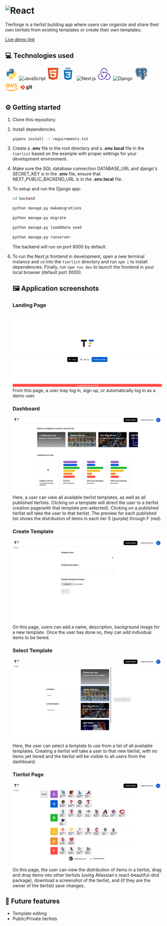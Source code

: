 # <img src="https://tierforge.s3.us-west-1.amazonaws.com/TierForgeLogo.svg" title="React" alt="React" height="60"/>
Tierforge is a tierlist building app where users can organize and share their own tierlists from existing templates or create their own templates. 

[Live demo link](https://tierforge.onrender.com/)

## 💻 Technologies used
<div>
   <img src="https://github.com/devicons/devicon/blob/master/icons/python/python-original.svg" title="Python" alt="Python" width="40" height="40">
   <img src="https://upload.wikimedia.org/wikipedia/commons/thumb/4/4c/Typescript_logo_2020.svg/1200px-Typescript_logo_2020.svg.png" alt="JavaScript" width="40" height="40">
   <img src="https://github.com/devicons/devicon/blob/master/icons/html5/html5-original.svg" title="HTML5" alt="HTML" width="40" height="40"/>&nbsp;
   <img src="https://github.com/devicons/devicon/blob/master/icons/css3/css3-plain-wordmark.svg"  title="CSS3" alt="CSS" width="40" height="40"/>&nbsp;
   <img src="https://upload.wikimedia.org/wikipedia/commons/thumb/8/8e/Nextjs-logo.svg/2560px-Nextjs-logo.svg.png" title="Next.js" alt="Next.js" height="30"/>&nbsp;
   <img src="https://github.com/devicons/devicon/blob/master/icons/redux/redux-original.svg" title="Redux" alt="Redux " width="40" height="40"/>&nbsp;
   <img src="https://static.djangoproject.com/img/logos/django-logo-positive.png" title="Django" alt="Django" height="30"/>&nbsp;
   <img src="https://github.com/devicons/devicon/blob/master/icons/postgresql/postgresql-original.svg" title="PostgreSQL" alt="PostgreSQL " width="40" height="40"/>&nbsp;
   <img src="https://github.com/devicons/devicon/blob/master/icons/amazonwebservices/amazonwebservices-plain-wordmark.svg" title="AWS" alt="AWS" width="40" height="40"/>&nbsp;
   <img src="https://github.com/devicons/devicon/blob/master/icons/git/git-original-wordmark.svg" title="Git" alt="Git" width="40" height="40"/>
</div>

## ⚙️ Getting started

1. Clone this repository.

2. Install dependencies.

   ```bash
   pipenv install -r requirements.txt
   ```

3. Create a __.env__ file in the root directory and a __.env.local__ file in the ```tierlist``` based on the example with proper settings for your
   development environment.

4. Make sure the SQL database connection DATABASE_URL and django's SECRET_KEY is in the __.env__ file, ensure that NEXT_PUBLIC_BACKEND_URL is in the __.env.local__ file.

5. To setup and run the Django app:

    ```bash
   cd backend
   ```


   ```bash
   python manage.py makemigrations
   ```

   ```bash
   python manage.py migrate
   ```

   ```bash
   python manage.py loadddata seed
   ```

   ```bash
   python manage.py runserver
   ```

   The backend will run on port 8000 by default.

6. To run the Next.js frontend in development, open a new terminal instance and `cd` into the ```tierlist```
   directory and run `npm i` to install dependencies. Finally, run `npm run dev` to launch the frontend in your local browser (default port 3000).

   ## 🖼️ Application screenshots

   ### Landing Page
   <img src='./images/Landing.png'>
   From this page, a user may log in, sign up, or automatically log in as a demo user.

   ### Dashboard
   <img src='./images/Dashboard.png'>
   Here, a user can view all available tierlist templates, as well as all published tierlists. Clicking on a template will direct the user to a tierlist creation page(with that template pre-selected). Clicking on a published tierlist will take the user to that tierlist. The preview for each published list shows the distribution of items in each tier S (purple) through F (red).

   ### Create Template
   <img src='./images/CreateTemplate.png'>
   On this page, users can add a name, description, background image for a new template. Once the user has done so, they can add individual items to be tiered.

   ### Select Template
   <img src='./images/SelectTemplate.png'>
   Here, the user can select a template to use from a list of all available templates. Creating a tierlist will take a user to that new tierlist, with no items yet tiered and the tierlist will be visible to all users from the dashboard.


    ### Tierlist Page
   <img src='./images/Edit.png'>
   On this page, the user can view the distribution of items in a tierlist, drag and drop items into other tierlists (using Atlassian's react-beautiful-dnd package), download a screenshot of the tierlist, and (if they are the owner of the tierlist) save changes. 


## 📅 Future features
* Template editing
* Public/Private tierlists